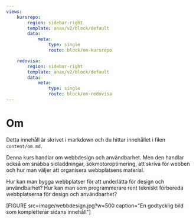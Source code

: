 ```yaml
---
views:
    kursrepo:
        region: sidebar-right
        template: anax/v2/block/default
        data:
            meta:
                type: single
                route: block/om-kursrepo

    redovisa:
        region: sidebar-right
        template: anax/v2/block/default
        data:
            meta:
                type: single
                route: block/om-redovisa
---
```

Om
=========================

Detta innehåll är skrivet i markdown och du hittar innehållet i filen `content/om.md`.

Denna kurs handlar om webbdesign och användbarhet. Men den handlar också om snabba sidladdningar, sökmotoroptimering, att skriva för webben och hur man väljer att organisera webbplatsens material.

Hur kan man bygga webbplatser för att underlätta för design och användbarhet? Hur kan man som programmerare rent tekniskt förbereda webbplatserna för design och användbarhet?

[FIGURE src=image/webbdesign.jpg?w=500 caption="En godtycklig bild som kompletterar sidans innehåll"]

